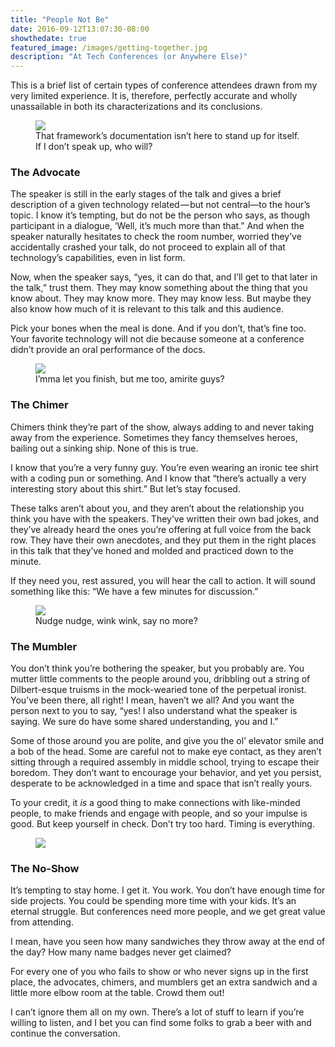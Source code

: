 ```yaml
---
title: "People Not Be"
date: 2016-09-12T13:07:30-08:00
showthedate: true
featured_image: /images/getting-together.jpg
description: "At Tech Conferences (or Anywhere Else)"
---
```



<p>This is a brief list of certain types of conference attendees drawn from my very limited experience. It is, therefore, perfectly accurate and wholly unassailable in both its characterizations and its conclusions.</p>
<figure class="wp-caption">

<img src="https://denm.ch/wp-content/uploads/2017/10/d129d-1w5ngnb5vean4ewils_tvjg.jpeg">

<figcaption class="wp-caption-text">That framework’s documentation isn’t here to stand up for itself. If I don’t speak up, who will?</figcaption></figure>

<h3>The Advocate</h3>
<p>The speaker is still in the early stages of the talk and gives a brief description of a given technology related — but not central—to the hour’s topic. I know it’s tempting, but do not be the person who says, as though participant in a dialogue, ‘Well, it’s much more than that.” And when the speaker naturally hesitates to check the room number, worried they’ve accidentally crashed your talk, do not proceed to explain all of that technology’s capabilities, even in list form.</p>
<p>Now, when the speaker says, “yes, it can do that, and I’ll get to that later in the talk,” trust them. They may know something about the thing that you know about. They may know more. They may know less. But maybe they also know how much of it is relevant to this talk and this audience.</p>
<p>Pick your bones when the meal is done. And if you don’t, that’s fine too. Your favorite technology will not die because someone at a conference didn’t provide an oral performance of the docs.</p>

<figure class="wp-caption">

<img src="https://denm.ch/wp-content/uploads/2017/10/8b4aa-1ystlsx56jqitwt-esknqna.jpeg">

<figcaption class="wp-caption-text">I’mma let you finish, but me too, amirite guys?</figcaption></figure>

<h3>The Chimer</h3>
<p>Chimers think they’re part of the show, always adding to and never taking away from the experience. Sometimes they fancy themselves heroes, bailing out a sinking ship. None of this is true.</p>
<p>I know that you’re a very funny guy. You’re even wearing an ironic tee shirt with a coding pun or something. And I know that “there’s actually a very interesting story about this shirt.” But let’s stay focused.</p>
<p>These talks aren’t about you, and they aren’t about the relationship you think you have with the speakers. They’ve written their own bad jokes, and they’ve already heard the ones you’re offering at full voice from the back row. They have their own anecdotes, and they put them in the right places in this talk that they’ve honed and molded and practiced down to the minute.</p>
<p>If they need you, rest assured, you will hear the call to action. It will sound something like this: “We have a few minutes for discussion.”</p>

<figure class="wp-caption">

<img src="https://denm.ch/wp-content/uploads/2017/10/933fb-1j2_qposfychkzxxqsg4e3a.jpeg">

<figcaption class="wp-caption-text">Nudge nudge, wink wink, say no more?</figcaption></figure>

<h3>The Mumbler</h3>
<p>You don’t think you’re bothering the speaker, but you probably are. You mutter little comments to the people around you, dribbling out a string of Dilbert-esque truisms in the mock-wearied tone of the perpetual ironist. You’ve been there, all right! I mean, haven’t we all? And you want the person next to you to say, “yes! I also understand what the speaker is saying. We sure do have some shared understanding, you and I.”</p>
<p>Some of those around you are polite, and give you the ol’ elevator smile and a bob of the head. Some are careful not to make eye contact, as they aren’t sitting through a required assembly in middle school, trying to escape their boredom. They don’t want to encourage your behavior, and yet you persist, desperate to be acknowledged in a time and space that isn’t really yours.</p>
<p>To your credit, it <em>is</em> a good thing to make connections with like-minded people, to make friends and engage with people, and so your impulse is good. But keep yourself in check. Don’t try too hard. Timing is everything.</p>

<figure>

<img src="https://denm.ch/wp-content/uploads/2017/10/5c001-1nkzsijutbyrmug5s7knmta.jpeg">
</figure>

<h3>The No-Show</h3>
<p>It’s tempting to stay home. I get it. You work. You don’t have enough time for side projects. You could be spending more time with your kids. It’s an eternal struggle. But conferences need more people, and we get great value from attending.</p>
<p>I mean, have you seen how many sandwiches they throw away at the end of the day? How many name badges never get claimed?</p>
<p>For every one of you who fails to show or who never signs up in the first place, the advocates, chimers, and mumblers get an extra sandwich and a little more elbow room at the table. Crowd them out!</p>
<p>I can’t ignore them all on my own. There’s a lot of stuff to learn if you’re willing to listen, and I bet you can find some folks to grab a beer with and continue the conversation.</p>

